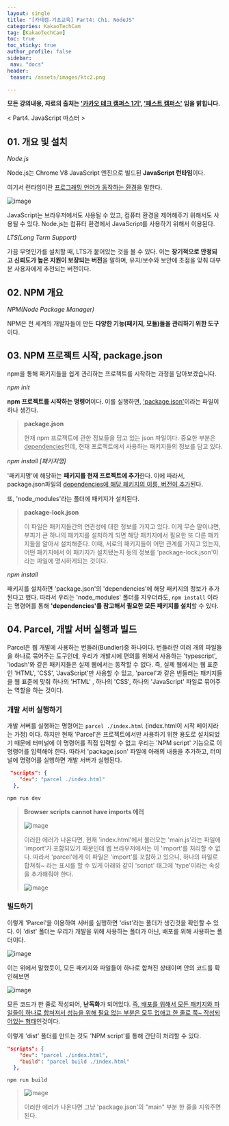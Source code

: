 ```yaml
---
layout: single
title: "[카테캠-기초교육] Part4: Ch1. NodeJS"
categories: KakaoTechCam
tag: [KakaoTechCam]
toc: true
toc_sticky: true
author_profile: false
sidebar:
 nav: "docs"
header:
 teaser: /assets/images/ktc2.png

---
```


**모든 강의내용, 자료의 출처는 <u>'카카오 테크 캠퍼스 1기'</u>, <u>'패스트 캠퍼스'</u> 임을 밝힙니다.**

< Part4. JavaScript 마스터 >

## 01. 개요 및 설치

*Node.js*

Node.js는 Chrome V8 JavaScript 엔진으로 빌드된 **JavaScript 런타임**이다.

여기서 런타임이란 <u>프로그래밍 언어가 동작하는 환경</u>을 말한다.

![image](https://github.com/monsta-zo/kakao-tech-campus-archive/assets/83194164/ea10a3fd-a84e-46cb-9c29-847339dacc86)

JavaScript는 브라우저에서도 사용될 수 있고, 컴퓨터 환경을 제어해주기 위해서도 사용될 수 있다. Node.js는 컴퓨터 환경에서 JavaScript를 사용하기 위해서 이용된다. 

*LTS(Long Term Support)*

가끔 무엇인가를 설치할 때, LTS가 붙어있는 것을 볼 수 있다. 이는 **장기적으로 안정되고 신뢰도가 높은 지원이 보장되는 버전**을 말하며, 유지/보수와 보안에 초점을 맞춰 대부분 사용자에게 추천되는 버전이다.

## 02. NPM 개요

*NPM(Node Package Manager)*

NPM은 전 세계의 개발자들이 만든 **다양한 기능(패키지, 모듈)들을 관리하기 위한 도구**이다.

## 03. NPM 프로젝트 시작, package.json

npm을 통해 패키지들을 쉽게 관리하는 프로젝트를 시작하는 과정을 담아보겠습니다.

*npm init*

**npm 프로젝트를 시작하는 명령어**이다. 이를 실행하면, <u>'package.json'</u>이라는 파일이 하나 생긴다.

> **package.json**
> 
> 현재 npm 프로젝트에 관한 정보들을 담고 있는 json 파일이다. 중요한 부분은 <u>dependencies</u>인데, 현재 프로젝트에서 사용하는 패키지들의 정보를 담고 있다.

*npm install [패키지명]*

'패키지명'에 해당하는 **패키지를 현재 프로젝트에 추가**한다. 이에 따라서, package.json파일의 <u>dependencies에 해당 패키지의 이름, 버전이 추가</u>된다. 

또, 'node_modules'라는 폴더에 패키지가 설치된다. 

> **package-lock.json**
> 
> 이 파일은 패키지들간의 연관성에 대한 정보를 가지고 있다. 이게 무슨 말이냐면, 부피가 큰 하나의 패키지를 설치하게 되면 해당 패키지에서 필요한 또 다른 패키지들을 알아서 설치해준다. 이때, 서로의 패키지들이 어떤 관계를 가지고 있는지, 어떤 패키지에서 이 패키지가 설치됐는지 등의 정보를 'package-lock.json'이라는 파일에 명시하게되는 것이다. 

*npm install*

패키지를 설치하면 'package.json'의 'dependencies'에 해당 패키지의 정보가 추가된다고 했다. 따라서 우리는 'node_modules' 폴더를 지우더라도, `npm install` 이라는 명령어를 통해 **'dependencies'를 참고해서 필요한 모든 패키지를 설치**할 수 있다. 

## 04. Parcel, 개발 서버 실행과 빌드

Parcel은 웹 개발에 사용하는 번들러(Bundler)중 하나이다. 번들러란 여러 개의 파일들을 하나로 묶어주는 도구인데, 우리가 개발시에 편의를 위해서 사용하는 'typescript', 'lodash'와 같은 패키지들은 실제 웹에서는 동작할 수 없다. 즉, 실제 웹에서는 웹 표준인 'HTML', 'CSS', 'JavaScript'만 사용할 수 있고, 'parcel'과 같은 번들러는 패키지들을 웹 표준에 맞춰 하나의 'HTML' , 하나의 'CSS', 하나의 'JavaScript' 파일로 묶어주는 역할을 하는 것이다. 

### 개발 서버 실행하기

개발 서버를 실행하는 명령어는 `parcel ./index.html` (index.html이 시작 페이지라는 가정) 이다. 하지만 현재 'Parcel'은 프로젝트에서만 사용하기 위한 용도로 설치되었기 때문에 터미널에 이 명령어를 직접 입력할 수 없고 우리는 'NPM script' 기능으로 이 명령어를 입력해야 한다. 따라서 'package.json' 파일에 아래의 내용을 추가하고, 터미널에 명령어를 실행하면 개발 서버가 실행된다.

```json
 "scripts": {
    "dev": "parcel ./index.html"
  },
```

```
npm run dev
```

> **Browser scripts cannot have imports 에러**
> 
> ![image](https://github.com/monsta-zo/kakao-tech-campus-archive/assets/83194164/3f1b9898-e982-4fae-9ddd-271b4c0c1988)
> 
> 이러한 에러가 나온다면, 현재 'index.html'에서 불러오는 'main.js'라는 파일에 'import'가 포함되있기 때문인데 웹 브라우저에서는 이 'import'를 처리할 수 없다. 따라서 'parcel'에게 이 파일은 'import'를 포함하고 있으니, 하나의 파일로 합쳐줘~ 라는 표시를 할 수 있게 아래와 같이 'script' 태그에 'type'이라는 속성을 추가해줘야 한다.
> 
> ![image](https://github.com/monsta-zo/kakao-tech-campus-archive/assets/83194164/beb11ffb-c12c-4624-ac0d-635e49297363)

### 빌드하기

이렇게 'Parcel'을 이용하여 서버를 실행하면 'dist'라는 폴더가 생긴것을 확인할 수 있다. 이 'dist' 폴더는 우리가 개발을 위해 사용하는 폴더가 아닌, 배포를 위해 사용하는 폴더이다. 

![image](https://github.com/monsta-zo/kakao-tech-campus-archive/assets/83194164/588a29c4-e59c-471a-a31a-6b1cee0594ec)

이는 위에서 말했듯이, 모든 패키지와 파일들이 하나로 합쳐진 상태이며 안의 코드를 확인해보면 

![image](https://github.com/monsta-zo/kakao-tech-campus-archive/assets/83194164/44075b20-29fb-4e49-b5ab-fbf01d144760)

모든 코드가 한 줄로 작성되어, **난독화**가 되어있다. <u>즉, 배포를 위해서 모든 패키지와 파일들이 하나로 합쳐져서 성능을 위해 필요 없는 부분은 모두 없애고 한 줄로 쭉~ 작성되어있는 형태</u>인것이다. 

이렇게 'dist' 폴더를 만드는 것도 'NPM script'를 통해 간단히 처리할 수 있다.

```json
"scripts": {
    "dev": "parcel ./index.html",
    "build": "parcel build ./index.html"
  },
```

```
npm run build
```

> ![image](https://github.com/monsta-zo/kakao-tech-campus-archive/assets/83194164/d371f306-a516-4eff-a437-fe9f412d8e34)
> 
> 이러한 에러가 나온다면 그냥 'package.json'의 "main" 부분 한 줄을 지워주면 된다.



